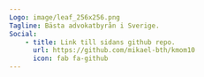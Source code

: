 ```yaml
---
Logo: image/leaf_256x256.png
Tagline: Bästa advokatbyrån i Sverige.
Social:
    - title: Link till sidans github repo.
      url: https://github.com/mikael-bth/kmom10
      icon: fab fa-github
---
```


